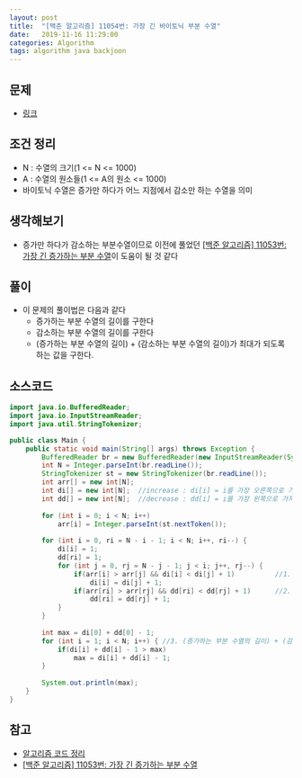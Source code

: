 ```yaml
---
layout: post
title:  "[백준 알고리즘] 11054번: 가장 긴 바이토닉 부분 수열"
date:   2019-11-16 11:29:00
categories: Algorithm
tags: algorithm java backjoon
---
```


## 문제
- [링크](https://www.acmicpc.net/problem/11054)

## 조건 정리
- N : 수열의 크기(1 <= N <= 1000)
- A : 수열의 원소들(1 <= A의 원소 <= 1000)
- 바이토닉 수열은 증가만 하다가 어느 지점에서 감소만 하는 수열을 의미

## 생각해보기
- 증가만 하다가 감소하는 부분수열이므로 이전에 풀었던 [[백준 알고리즘] 11053번: 가장 긴 증가하는 부분 수열](https://byoungjoonim.github.io/2019/11/15/baekjoon-11053/)이 도움이 될 것 같다

## 풀이
- 이 문제의 풀이법은 다음과 같다
  - 증가하는 부분 수열의 길이를 구한다
  - 감소하는 부분 수열의 길이를 구한다
  - (증가하는 부분 수열의 길이) + (감소하는 부분 수열의 길이)가 최대가 되도록 하는 값을 구한다.

## 소스코드
```java
import java.io.BufferedReader;
import java.io.InputStreamReader;
import java.util.StringTokenizer;

public class Main {
	public static void main(String[] args) throws Exception {
		BufferedReader br = new BufferedReader(new InputStreamReader(System.in));
		int N = Integer.parseInt(br.readLine());
		StringTokenizer st = new StringTokenizer(br.readLine());
		int arr[] = new int[N];
		int di[] = new int[N];	//increase : di[i] = i를 가장 오른쪽으로 가지는 증가하는 부분수열
		int dd[] = new int[N];	//decrease : dd[i] = i를 가장 왼쪽으로 가지는 감소하는 부분수열
		
		for (int i = 0; i < N; i++)
			arr[i] = Integer.parseInt(st.nextToken());
		
		for (int i = 0, ri = N - i - 1; i < N; i++, ri--) {
			di[i] = 1;
			dd[ri] = 1;
			for (int j = 0, rj = N - j - 1; j < i; j++, rj--) {
				if(arr[i] > arr[j] && di[i] < di[j] + 1)          //1. 증가하는 부분 수열의 길이를 구한다
					di[i] = di[j] + 1;
				if(arr[ri] > arr[rj] && dd[ri] < dd[rj] + 1)      //2. 감소하는 부분 수열의 길이를 구한다
					dd[ri] = dd[rj] + 1;
			}
		}
		
		int max = di[0] + dd[0] - 1;
		for (int i = 1; i < N; i++) { //3. (증가하는 부분 수열의 길이) + (감소하는 부분 수열의 길이)가 최대가 되도록 하는 값을 구한다.
			if(di[i] + dd[i] - 1 > max)
				max = di[i] + dd[i] - 1;
		}
		
		System.out.println(max);
	}
}
```

## 참고
- [알고리즘 코드 정리](https://github.com/ByoungJoonIm/Algorithm_Practice)
- [[백준 알고리즘] 11053번: 가장 긴 증가하는 부분 수열](https://byoungjoonim.github.io/2019/11/15/baekjoon-11053/)
